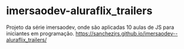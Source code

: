 # imersaodev-aluraflix_trailers
Projeto da série imersaodev, onde são aplicadas 10 aulas de JS para iniciantes em programação.
https://sanchezjrs.github.io/imersaodev--aluraflix_trailers/
